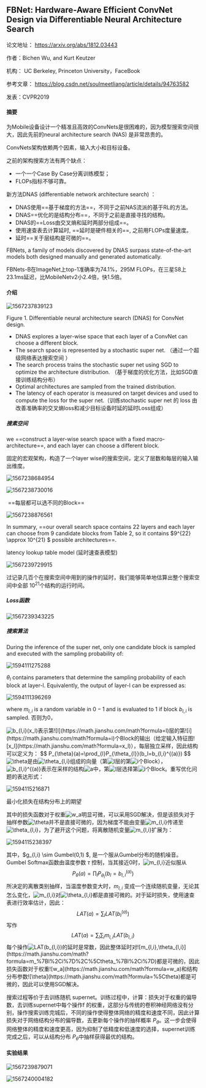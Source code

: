 ## FBNet: Hardware-Aware Efficient ConvNet Design via Differentiable Neural Architecture Search

论文地址： https://arxiv.org/abs/1812.03443 

作者：Bichen Wu,  and Kurt Keutzer

机构： UC Berkeley, Princeton University，FaceBook

参考文章： https://blog.csdn.net/soulmeetliang/article/details/94763582

发表：CVPR2019



#### 摘要

为Mobile设备设计一个精准且高效的ConvNets是很困难的，因为模型搜索空间很大，因此先前的neural architecture search (NAS) 是非常昂贵的。

ConvNets架构依赖两个因素，输入大小和目标设备。

之前的架构搜索方法有两个缺点：

- 一个一个Case By Case分离训练模型；
- FLOPs指标不够可靠。

新方法DNAS (differentiable network architecture search) ：

- DNAS使用==基于梯度的方法==，不同于之前NAS流派的基于RL的方法。
- DNAS==优化的是结构分布==，不同于之前是直接寻找的结构。
- DNAS的==Loss由交叉熵和延时两部分组成==。
- 使用速查表去计算延时, ==延时是硬件相关的==, 之前用FLOPs度量速度。
- 延时==关于层结构是可微的==。

 FBNets, a family of models discovered by DNAS surpass state-of-the-art models both designed manually and generated automatically.

FBNets-B在ImageNet上top-1准确率为74.1%，295M FLOPs，在三星S8上23.1ms延迟，比MobileNetv2小2.4倍，快1.5倍。

#### 介绍

![1567237839123](D:\Notes\raw_images\1567237839123.png)

Figure 1. Differentiable neural architecture search (DNAS) for ConvNet design. 

- DNAS explores a layer-wise space that each layer of a ConvNet can choose a different block. 
- The search space is represented by a stochastic super net. （通过一个超级网络表达搜索空间 ）
- The search process trains the stochastic super net using SGD to optimize the architecture distribution. （基于梯度的优化方法，比如SGD直接训练结构分布）
- Optimal architectures are sampled from the trained distribution. 
- The latency of each operator is measured on target devices and used to compute the loss for the super net.（训练stochastic super net 的 loss 由改善准确率的交叉熵loss和减少目标设备时延的延时Loss组成）

##### 搜素空间

we ==construct a layer-wise search space with a fixed macro-architecture==, and each layer can choose a different block.

固定的宏观架构，构造了一个layer wise的搜索空间，定义了层数和每层的输入输出维度。

![1567238684954](D:\Notes\raw_images\1567238684954.png)

![1567238730016](D:\Notes\raw_images\1567238730016.png)

​					==每层都可以选不同的Block==

![1567238876561](D:\Notes\raw_images\1567238876561.png)

In summary, ==our overall search space contains 22 layers and each layer can choose from 9 candidate blocks from Table 2, so it contains $9^{22} \approx 10^{21} $ possible architectures==.

latency lookup table model (延时速查表模型)

![1567239729915](D:\Notes\raw_images\1567239729915.png)

过记录几百个在搜索空间中用到的操作的延时，我们能够简单地估算出整个搜索空间中全部 $10^{21}$个结构的运行时间。

##### Loss函数

![1567239343225](D:\Notes\raw_images\1567239343225.png)

##### 搜索算法

During the inference of the super net, only one candidate block is sampled and executed with the
sampling probability of:

![1594111275288](D:\Notes\raw_images\1594111275288.png)

$\theta_l$ contains parameters that determine the sampling probability of each block at layer-l. Equivalently, the output of layer-l can be expressed as:

![1594111396269](D:\Notes\raw_images\1594111396269.png)

where $m_{l,i}$ is a random variable in ${0 - 1}$ and is evaluated to 1 if block $b_{l,i}$  is sampled. 否则为0，

![b_{l,i}(x_l)](https://math.jianshu.com/math?formula=b_%7Bl%2Ci%7D(x_l))表示第![l](https://math.jianshu.com/math?formula=l)层的第![i](https://math.jianshu.com/math?formula=i)个Block的输出（给定输入特征图![x_l](https://math.jianshu.com/math?formula=x_l)），每层独立采样，因此结构可以定义为：
$$
P_{\theta}(a)=\prod_{l}P_{\theta_{l}}(b_l=b_{l,i}^{(a)})
$$
![\theta](https://math.jianshu.com/math?formula=%5Ctheta)是由![\theta_{l,i}](https://math.jianshu.com/math?formula=%5Ctheta_%7Bl%2Ci%7D)组成的向量（第![l](https://math.jianshu.com/math?formula=l)层的第![i](https://math.jianshu.com/math?formula=i)个Block），![b_{l,i}^{(a)}](https://math.jianshu.com/math?formula=b_%7Bl%2Ci%7D%5E%7B(a)%7D)表示在采样的结构![a](https://math.jianshu.com/math?formula=a)中，第![l](https://math.jianshu.com/math?formula=l)层选择第![i](https://math.jianshu.com/math?formula=i)个Block。重写优化问题的表达形式：

![1594115216871](D:\Notes\raw_images\1594115216871.png)

最小化损失在结构分布上的期望

其中的损失函数对于权重![w_a](https://math.jianshu.com/math?formula=w_a)明显可微，可以采用SGD解决，但是该损失对于抽样参数![\theta](https://math.jianshu.com/math?formula=%5Ctheta)并不是直接可微的，因为梯度不能由变量![m_{l,i} ](https://math.jianshu.com/math?formula=m_%7Bl%2Ci%7D%20)传递至![\theta_{l,i}](https://math.jianshu.com/math?formula=%5Ctheta_%7Bl%2Ci%7D)，为了避开这个问题，将离散随机变量![m_{l,i}](https://math.jianshu.com/math?formula=m_%7Bl%2Ci%7D)扩展为：

![1594115238397](D:\Notes\raw_images\1594115238397.png)

其中，$g_{l,i} \sim  Gumbel(0,1) $, 是一个服从Gumbel分布的随机噪音。Gumbel Softmax函数由温度参数 $\tau$ 控制，当其接近0时，![m_{l,i}](https://math.jianshu.com/math?formula=m_%7Bl%2Ci%7D)近似服从
$$
P_{\theta}(a)=\prod_{l}P_{\theta_{l}}(b_l=b_{l,i}^{(a)})
$$
所决定的离散类别抽样，当温度参数变大时，$m_{l,i}$ 变成一个连续随机变量，无论其怎么变化，![m_{l,i}](https://math.jianshu.com/math?formula=m_%7Bl%2Ci%7D)对![\theta_{l,i} ](https://math.jianshu.com/math?formula=%5Ctheta_%7Bl%2Ci%7D%20)都是直接可微的。对于延时损失，使用速查表进行效率估计，因此：
$$
LAT(a)=\sum_{l}LAT(b_{l}^{(a)} )
$$
写作
$$
LAT(a)=\sum_{l}\sum_{i}m_{l,i}LAT(b_{l,i} )
$$
每个操作![LAT(b_{l,i})](https://math.jianshu.com/math?formula=LAT(b_%7Bl%2Ci%7D))的延时是常数，因此整体延时对![m_{l,i},\theta_{l,i}](https://math.jianshu.com/math?formula=m_%7Bl%2Ci%7D%2C%5Ctheta_%7Bl%2Ci%7D)都是可微的，因此损失函数对于权重![w_a](https://math.jianshu.com/math?formula=w_a)和结构分布参数![\theta](https://math.jianshu.com/math?formula=%5Ctheta)都是可微的，因此可以使用SGD解决。

搜索过程等价于去训练随机 supernet。训练过程中，计算：损失对于权重的偏导数，去训练supernet中每个操作f 的权重，这部分与传统的卷积神经网络没有分别，操作搜索训练完城后，不同的操作使得整体网络的精度和速度不同，因此计算损失对于网络结构分布的偏导数，去更新每个操作的抽样概率 $P_{\theta}$。这一步会使得网络整体的精度和速度更高，因为抑制了低精度和低速度的选择，supernet训练完成之后，可以从结构分布 $P_{\theta}$中抽样获得最优的结构。

#### 实验结果

![1567239879071](D:\Notes\raw_images\1567239879071.png)

![1567240004182](D:\Notes\raw_images\1567240004182.png)